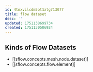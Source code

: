 ```yaml
---
id: 4tnxvilcdm5ot1atg713077
title: flow dataset
desc: ''
updated: 1751138699734
created: 1751130506924
---
```


## Kinds of Flow Datasets

- [[sflow.concepts.mesh.node.dataset]]
- [[sflow.concepts.flow.element]]